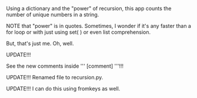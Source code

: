 Using a dictionary and the "power" of recursion, this app counts the number of unique numbers in a string.

NOTE that "power" is in quotes. Sometimes, I wonder if it's any faster than a for loop or with just using set( ) or even list comprehension.

But, that's just me. Oh, well.

UPDATE!!!

See the new comments inside ''' [comment] '''!!!

UPDATE!!!
Renamed file to recursion.py.

UPDATE!!!
I can do this using fromkeys as well.
